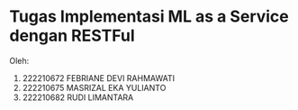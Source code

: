 # Tugas Implementasi ML as a Service dengan RESTFul
Oleh:
1. 222210672	FEBRIANE DEVI RAHMAWATI
2. 222210675	MASRIZAL EKA YULIANTO
3. 222210682	RUDI LIMANTARA
